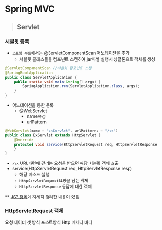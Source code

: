 # Spring MVC

> ## Servlet

### 서블릿 등록

* `스프링 부트`에서는 @ServletComponentScan 어노테이션을 추가
  * 서블릿 클래스들을 컴포넌트 스캔하여 jar파일 실행시 싱글톤으로 객체를 생성

```java
@ServletComponentScan //서블릿 컴포넌트 스캔
@SpringBootApplication
public class ServletApplication {
	public static void main(String[] args) {
		SpringApplication.run(ServletApplication.class, args);
	}
}
```

* 어노테이션을 통한 등록
  * @WebServlet
    * name속성
    * urlPattern
```java
@WebServlet(name = "exServlet", urlPatterns = "/ex")
public class ExServlet extends HttpServlet {
    @Override
    protected void service(HttpServletRequest req, HttpServletResponse resp) throws ServletException, IOException {
    }
}
```
  * `/ex` URL패턴에 걸리는 요청을 받으면 해당 서블릿 객체 호출
  * service(HttpServletRequest req, HttpServletResponse resp)
    * 해당 메소드 실행
    * `HttpServletRequest`요청을 담는 객체
    * `HttpServletResponse` 응답에 대한 객체
 
** [JSP 정리](JSP.md)에 자세히 정리한 내용이 있음
  

### HttpServletRequest 객체

요청 데이터
    겟 방식
    포스트방식
    Http 메세지 바디